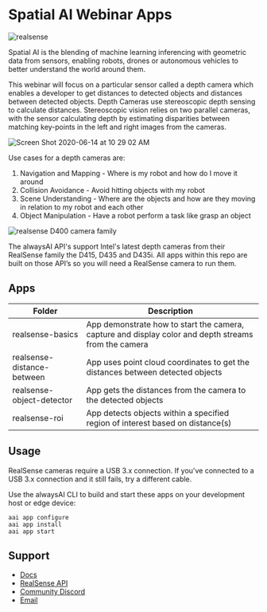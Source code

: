 # Spatial AI Webinar Apps

![realsense](https://user-images.githubusercontent.com/21957723/84605370-8a0e5300-ae51-11ea-93e9-9c1115935662.jpeg)

Spatial AI is the blending of machine learning inferencing with geometric data
from sensors, enabling robots, drones or autonomous vehicles to better
understand the world around them.

This webinar will focus on a particular sensor called a depth camera which
enables a developer to get distances to detected objects and distances between
detected objects. Depth Cameras use stereoscopic depth sensing to calculate
distances. Stereoscopic vision relies on two parallel cameras, with the sensor
calculating depth by estimating disparities between matching key-points in the
left and right images from the cameras.

![Screen Shot 2020-06-14 at 10 29 02 AM](https://user-images.githubusercontent.com/21957723/84605475-65ff4180-ae52-11ea-8767-79555c73ee0f.png)

Use cases for a depth cameras are:
1. Navigation and Mapping - Where is my robot and how do I move it around
2. Collision Avoidance - Avoid hitting objects with my robot
3. Scene Understanding - Where are the objects and how are they moving in relation to my robot and each other
4. Object Manipulation - Have a robot perform a task like grasp an object

![realsense D400 camera family](https://user-images.githubusercontent.com/21957723/84605919-2c303a00-ae56-11ea-968b-efe608c22f28.jpeg)

The alwaysAI API's support Intel's latest depth cameras from their RealSense family the D415, D435 and D435i.  All apps within this repo are built on those API’s so you will need a RealSense camera to run them.

## Apps

| Folder                     	| Description                                                                                              	|
|----------------------------	|----------------------------------------------------------------------------------------------------------	|
| realsense-basics           	| App demonstrate how to start the camera, capture and display color and depth streams from the camera 	|
| realsense-distance-between 	| App uses point cloud coordinates to get the distances between detected objects                         	|
| realsense-object-detector  	| App gets the distances from the camera to the detected objects                                        	|
| realsense-roi              	| App detects objects within a specified region of interest based on distance(s)                                            	|

## Usage
RealSense cameras require a USB 3.x connection. If you've connected to a USB
3.x connection and it still fails, try a different cable.

Use the alwaysAI CLI to build and start these apps on your development host or
edge device:

```
aai app configure
aai app install
aai app start
```

## Support

* [Docs](https://alwaysai.co/docs)
* [RealSense API](https://alwaysai.co/docs/edgeiq_api/real_sense.html)
* [Community Discord](https://discord.gg/alwaysai)
* [Email](contact@alwaysai.co)


